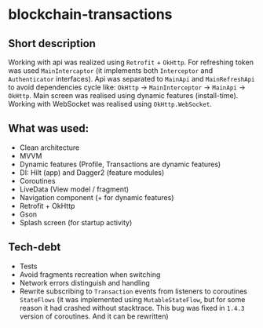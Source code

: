 # blockchain-transactions


## Short description
Working with api was realized using `Retrofit` + `OkHttp`. For refreshing token was used `MainIntercaptor` (it implements both `Interceptor` and `Authenticator` interfaces). 
Api was separated to `MainApi` and `MainRefreshApi` to avoid dependencies cycle like: `OkHttp` -> `MainInterceptor` -> `MainApi` -> `OkHttp`. 
Main screen was realised using dynamic features (install-time). Working with WebSocket was realised using `OkHttp.WebSocket`.

## What was used:

* Clean architecture
* MVVM
* Dynamic features (Profile, Transactions are dynamic features)
* DI: Hilt (app) and Dagger2 (feature modules)
* Coroutines 
* LiveData (View model / fragment)
* Navigation component (+ for dynamic features)
* Retrofit + OkHttp
* Gson
* Splash screen (for startup activity)

## Tech-debt
* Tests
* Avoid fragments recreation when switching
* Network errors distinguish and handling
* Rewrite subscribing to `Transaction` events from listeners to coroutines `StateFlows` (it was implemented using `MutableStateFlow`, but for some reason it had crashed without stacktrace. This bug was fixed in `1.4.3` version of coroutines. And it can be rewritten)
